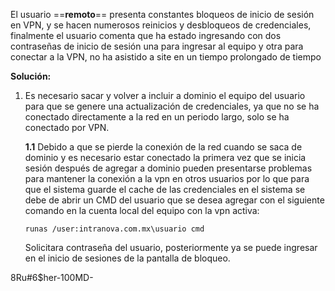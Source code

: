 El usuario ==**remoto**== presenta constantes bloqueos de inicio de sesión en VPN, y se hacen numerosos reinicios y desbloqueos de credenciales, finalmente el usuario comenta que ha estado ingresando con dos contraseñas de inicio de sesión una para ingresar al equipo y otra para conectar a la VPN, no ha asistido a site en un tiempo prolongado de tiempo

**Solución:**

1. Es necesario sacar y volver a incluir a dominio el equipo del usuario para que se genere una actualización de credenciales, ya que no se ha conectado directamente a la red en un periodo largo, solo se ha conectado por VPN.

	**1.1** Debido a que se pierde la conexión de la red cuando se saca de dominio y es necesario estar conectado la primera vez que se inicia sesión después de agregar a dominio pueden presentarse problemas para mantener la conexión a la vpn en otros usuarios por lo que para que el sistema guarde el cache de las credenciales en el sistema se debe de abrir un CMD del usuario que se desea agregar con el siguiente comando en la cuenta local del equipo con la vpn activa:
	
	`runas /user:intranova.com.mx\usuario cmd`
	
	Solicitara contraseña del usuario, posteriormente ya se puede ingresar en el inicio de sesiones de la pantalla de bloqueo.

8Ru#6$her-100MD-